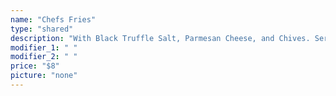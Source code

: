 ```yaml
---
name: "Chefs Fries"
type: "shared"
description: "With Black Truffle Salt, Parmesan Cheese, and Chives. Served with Garlic Aioli"
modifier_1: " "
modifier_2: " "
price: "$8"
picture: "none"
---
```

